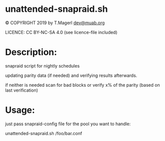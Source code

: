 #  unattended-snapraid.sh 
© COPYRIGHT 2019 by T.Magerl <dev@muab.org>

LICENCE: CC BY-NC-SA 4.0 (see licence-file included)

# Description:

snapraid script for nightly schedules

updating parity data (if needed) and verifying results afterwards.

if neither is needed scan for bad blocks or verify x% of the parity (based on last verification)


# Usage:

just pass snapraid-config file for the pool you want to handle:

unattended-snapraid.sh /foo/bar.conf
